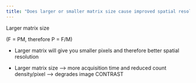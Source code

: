 ```yaml
---
title: "Does larger or smaller matrix size cause improved spatial resolution? What gets sacrificed?"
---
```

Larger matrix size

(F = PM, therefore P = F/M)
- Larger matrix will give you smaller pixels and therefore better spatial resolution 

* Larger matrix size --&gt; more acquisition time and reduced count density/pixel --&gt; degrades image CONTRAST

